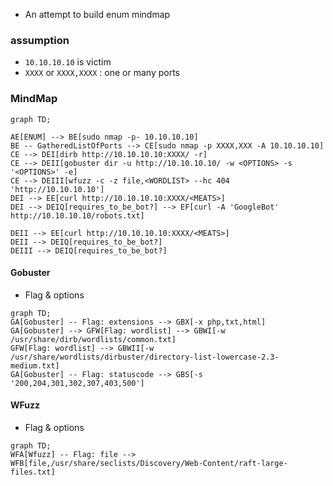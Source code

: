 * An attempt to build enum mindmap

### assumption
- `10.10.10.10` is victim
- `XXXX` or `XXXX,XXXX` : one or many ports


### MindMap
```mermaid
graph TD;

AE[ENUM] --> BE[sudo nmap -p- 10.10.10.10]
BE -- GatheredListOfPorts --> CE[sudo nmap -p XXXX,XXX -A 10.10.10.10]
CE --> DEI[dirb http://10.10.10.10:XXXX/ -r]
CE --> DEII[gobuster dir -u http://10.10.10.10/ -w <OPTIONS> -s '<OPTIONS>' -e]
CE --> DEIII[wfuzz -c -z file,<WORDLIST> --hc 404 'http://10.10.10.10']
DEI --> EE[curl http://10.10.10.10:XXXX/<MEATS>]
DEI --> DEIQ[requires_to_be_bot?] --> EF[curl -A 'GoogleBot' http://10.10.10.10/robots.txt]

DEII --> EE[curl http://10.10.10.10:XXXX/<MEATS>]
DEII --> DEIQ[requires_to_be_bot?]
DEIII --> DEIQ[requires_to_be_bot?]

```


#### Gobuster

- Flag & options

```mermaid
graph TD;
GA[Gobuster] -- Flag: extensions --> GBX[-x php,txt,html]
GA[Gobuster] --> GFW[Flag: wordlist] --> GBWI[-w /usr/share/dirb/wordlists/common.txt]
GFW[Flag: wordlist] --> GBWII[-w /usr/share/wordlists/dirbuster/directory-list-lowercase-2.3-medium.txt]
GA[Gobuster] -- Flag: statuscode --> GBS[-s '200,204,301,302,307,403,500']
```


#### WFuzz

- Flag & options

```mermaid
graph TD;
WFA[Wfuzz] -- Flag: file --> WFB[file,/usr/share/seclists/Discovery/Web-Content/raft-large-files.txt]
```
